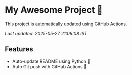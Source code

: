 # My Awesome Project 🚀

This project is automatically updated using GitHub Actions.

_Last updated: 2025-05-27 21:06:08 IST_

## Features
- Auto-update README using Python 🐍
- Auto Git push with GitHub Actions 🤖

